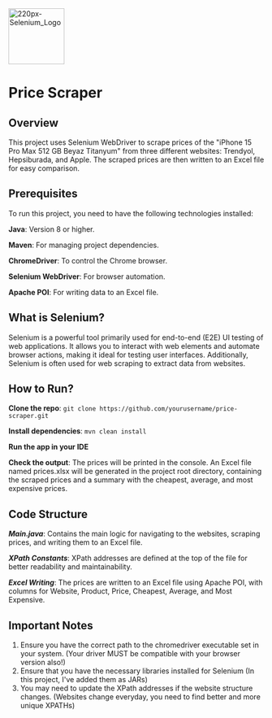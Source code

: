 <img width="110" alt="220px-Selenium_Logo" src="https://github.com/berkecemoktem/Price-Comparison-With-Selenium/assets/75270752/5a7c10c2-23c3-41a2-8400-bf50dc54234c"> 

# Price Scraper   

## Overview
This project uses Selenium WebDriver to scrape prices of the "iPhone 15 Pro Max 512 GB Beyaz Titanyum" from three different websites: Trendyol, Hepsiburada, and Apple. The scraped prices are then written to an Excel file for easy comparison.

## Prerequisites
To run this project, you need to have the following technologies installed:

**Java**: Version 8 or higher.

**Maven**: For managing project dependencies.

**ChromeDriver**: To control the Chrome browser.

**Selenium WebDriver**: For browser automation.

**Apache POI**: For writing data to an Excel file.

## What is Selenium?
Selenium is a powerful tool primarily used for end-to-end (E2E) UI testing of web applications. It allows you to interact with web elements and automate browser actions, making it ideal for testing user interfaces. Additionally, Selenium is often used for web scraping to extract data from websites.

## How to Run?
**Clone the repo**:
```git clone https://github.com/yourusername/price-scraper.git```

**Install dependencies**:
```mvn clean install```

**Run the app in your IDE**

**Check the output**:
The prices will be printed in the console.
An Excel file named prices.xlsx will be generated in the project root directory, containing the scraped prices and a summary with the cheapest, average, and most expensive prices.

## Code Structure
***Main.java***: Contains the main logic for navigating to the websites, scraping prices, and writing them to an Excel file.

***XPath Constants***: XPath addresses are defined at the top of the file for better readability and maintainability.

***Excel Writing***: The prices are written to an Excel file using Apache POI, with columns for Website, Product, Price, Cheapest, Average, and Most Expensive.

## Important Notes
1. Ensure you have the correct path to the chromedriver executable set in your system. (Your driver MUST be compatible with your browser version also!)
2. Ensure that you have the necessary libraries installed for Selenium (In this project, I've added them as JARs)
3. You may need to update the XPath addresses if the website structure changes. (Websites change everyday, you need to find better and more unique XPATHs)
